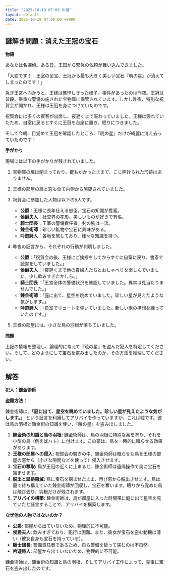 ```yaml
---
title: "2025-10-19 07:09 の謎"
layout: default
date: 2025-10-19 07:09:00 +0900
---
```

## 謎解き問題：消えた王冠の宝石

**物語**

あなたは名探偵。ある日、王国から緊急の依頼が舞い込んできました。

「大変です！　王室の至宝、王冠から最も大きく美しい宝石『暁の星』が消えてしまったのです！」

急ぎ王宮へ向かうと、王様は憔悴しきった様子。事件があったのは昨夜。王冠は普段、厳重な警備の施された宝物庫に保管されています。しかし昨夜、特別な祝賀会が開かれ、王様は王冠を身につけていたのです。

祝賀会には多くの賓客が出席し、夜遅くまで賑わっていました。王様は疲れていたため、自室に戻るとすぐに王冠を台座に置き、眠りにつきました。

そして今朝、目覚めて王冠を確認したところ、『暁の星』だけが綺麗に消え去っていたのです！

**手がかり**

現場には以下の手がかりが残されていました。

1.  宝物庫の扉は閉まっており、鍵もかかったままで、こじ開けられた形跡はありません。
2.  王様の部屋の扉と窓も全て内側から施錠されていました。
3.  祝賀会に参加した人物は以下の5人です。

    *   **公爵**：王様に長年仕える忠臣。宝石の知識が豊富。
    *   **侯爵夫人**：社交界の花形。美しいものが好きで有名。
    *   **騎士団長**：王室の警備責任者。剣の腕は一流。
    *   **錬金術師**：珍しい鉱物や宝石に興味がある。
    *   **吟遊詩人**：各地を旅しており、様々な知識を持つ。

4.  昨夜の証言から、それぞれの行動が判明しました。

    *   **公爵**：「祝賀会の後、王様にご挨拶をしてからすぐに自室に戻り、書斎で読書をしていました。」
    *   **侯爵夫人**：「夜遅くまで他の貴婦人たちとおしゃべりを楽しんでいました。少し飲みすぎたかしら。」
    *   **騎士団長**：「王宮全体の警備状況を確認していました。異常は見当たりませんでした。」
    *   **錬金術師**：「庭に出て、星空を眺めていました。珍しい星が見えたような気がします。」
    *   **吟遊詩人**：「自室でリュートを弾いていました。新しい歌の構想を練っていたのです。」

5.  王様の部屋には、小さな鳥の羽根が落ちていました。

**問題**

上記の情報を整理し、論理的に考えて『暁の星』を盗んだ犯人を特定してください。そして、どのようにして宝石を盗み出したのか、その方法を推理してください。

## 解答

**犯人：錬金術師**

**盗難方法：**

錬金術師は、**「庭に出て、星空を眺めていました。珍しい星が見えたような気がします。」** という証言を利用してアリバイを作っていますが、これは嘘です。彼は鳥の羽根と錬金術の知識を使い、『暁の星』を盗み出しました。

1.  **錬金術の知識と鳥の羽根:** 錬金術師は、鳥の羽根に特殊な薬を塗り、それを小型の鳥（例えばハト）に付けます。この薬は、鳥を一時的に眠らせる効果があります。
2.  **王様の部屋への侵入:** 祝賀会の騒ぎの中、錬金術師は眠らせた鳥を王様の部屋の窓から（小さな隙間などを使って）侵入させます。
3.  **宝石の奪取:** 鳥が王冠の近くに止まると、錬金術師は遠隔操作で鳥に宝石を掴ませます。
4.  **脱出と証拠隠滅:** 鳥に宝石を掴ませたまま、再び窓から脱出させます。鳥は庭で待ち構えていた錬金術師が回収し、宝石を奪います。眠りから覚めた鳥は飛び去り、羽根だけが残されます。
5.  **アリバイの構築:** 錬金術師は、鳥が部屋に入った時間帯に庭に出て星空を見ていたと証言することで、アリバイを構築します。

**なぜ他の人物ではないのか？**

*   **公爵:** 部屋から出ていないため、物理的に不可能。
*   **侯爵夫人:** 飲みすぎており、犯行は困難。また、彼女が宝石を盗む動機は薄い（彼女自身も宝石を持っている）。
*   **騎士団長:** 警備責任者であるため、自ら警備を破って盗むのは不自然。
*   **吟遊詩人:** 部屋から出ていないため、物理的に不可能。

錬金術師は、錬金術の知識と鳥の羽根、そしてアリバイ工作によって、見事に宝石を盗み出したのです。
